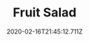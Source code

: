 ---
templateKey: blog-post
title: Fruit Salad
type: cooking
energy: 263
health: 118
description: A delicious combination of summer fruits., 
featuredpost: false
date: 2020-02-16T21:45:12.711Z
featuredimage: /img/Fruit_Salad.png
sellPrice: 450
tags:
  - Blueberry
  - Melon
  - Apricot
  - edible
---